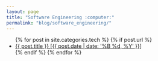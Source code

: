 ```yaml
---
layout: page
title: "Software Engineering :computer:"
permalink: "blog/software_engineering/"
---
```


<ul>
  {% for post in site.categories.tech %}
    {% if post.url %}
      <li>
        <a href="{{ post.url }}">
          {{ post.title }} [{{ post.date | date: '%B %d, %Y' }}]
        </a>
      </li>
    {% endif %}
  {% endfor %}
</ul>
